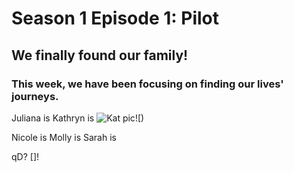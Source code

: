 # Season 1 Episode 1: Pilot

## We finally found our family! 

### This week, we have been focusing on finding our lives' journeys. 



Juliana is 
Kathryn is 
![Kat pic](https://files.slack.com/files-pri/T0HTW3H0V-FND87ATJ7/5d4b7209.jpg)![)

Nicole is
Molly is
Sarah is



qD?
[]!
<!--stackedit_data:
eyJoaXN0b3J5IjpbMTI5MDUyNDk4NywtNTk1NTY2NjkyLC0xOD
cxNzI0OTA2LDg2NzQzNDkxMSw3MjgyMjAxNDksLTE1NDIwNTYz
MDIsLTEyNDEwMTMyLDY0MjU1ODQzOSw4MTUwNjYzMjldfQ==
-->